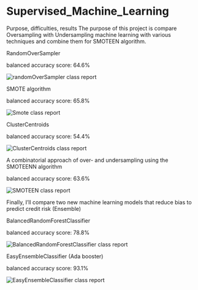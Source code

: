 # Supervised_Machine_Learning
Purpose, difficulties, results
The purpose of this project is compare Oversampling with Undersampling machine learning
with various techniques and combine them for SMOTEEN algorithm.

RandomOverSampler 


balanced accuracy score: 64.6%


![randomOverSampler class report](https://user-images.githubusercontent.com/79386482/185729505-d9606179-e13b-418d-b61e-caab6e7ccf59.PNG)


SMOTE algorithm


balanced accuracy score: 65.8%


![Smote class report](https://user-images.githubusercontent.com/79386482/185729493-a3173366-12dc-4d22-9e00-91d473792098.PNG)


ClusterCentroids


balanced accuracy score: 54.4%


![ClusterCentroids class report](https://user-images.githubusercontent.com/79386482/185729511-e7323ee2-6ecf-434f-b7c3-95923a3c0d61.PNG)


A combinatorial approach of over- and undersampling using the SMOTEENN algorithm


balanced accuracy score: 63.6%


![SMOTEEN class report](https://user-images.githubusercontent.com/79386482/185729526-531c399e-1a5d-4a87-82df-536926b99b1a.PNG)


Finally, I’ll compare two new machine learning models that reduce bias to predict credit risk (Ensemble)


BalancedRandomForestClassifier


balanced accuracy score: 78.8%


![BalancedRandomForestClassifier class report](https://user-images.githubusercontent.com/79386482/185729566-197c1ecd-227e-4d89-98e8-8a7c08a0d2be.PNG)


EasyEnsembleClassifier (Ada booster)


balanced accuracy score: 93.1%


![EasyEnsembleClassifier class report](https://user-images.githubusercontent.com/79386482/185729578-18cf0556-57b2-4239-b253-647b90f7e18b.PNG)

